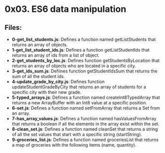 # 0x03. ES6 data manipulation
## Files:
- **0-get_list_students.js**: Defines a function named getListStudents that returns an array of objects.
- **1-get_list_student_ids.js**: Defines a function getListStudentIds that returns an array of ids from a list of object.
- **2-get_students_by_loc.js**: Defines function getStudentsByLocation that returns an array of objects who are located in a specific city.
- **3-get_ids_sum.js**: Defiines function getStudentIdsSum that returns the sum of all the student ids.
- **4-update_grade_by_city.js**: Defines  function updateStudentGradeByCity that returns an array of students for a specific city with their new grade.
- **5-typed_arrays.js**: Defines a function named createInt8TypedArray that returns a new ArrayBuffer with an Int8 value at a specific position.
- **6-set.js**: Defines a function named setFromArray that returns a Set from an array.
- **7-has_array_values.js**: Defines a function named hasValuesFromArray that returns a boolean if all the elements in the array exist within the set.
- **8-clean_set.js**: Defines a function named cleanSet that returns a string of all the set values that start with a specific string (startString).
- **9-groceries_list.js**: Defines a function named groceriesList that returns a map of groceries with the following items (name, quantity).

